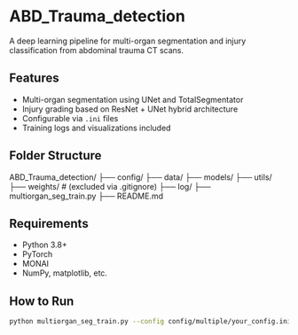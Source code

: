 # ABD_Trauma_detection

A deep learning pipeline for multi-organ segmentation and injury classification from abdominal trauma CT scans.

## Features

- Multi-organ segmentation using UNet and TotalSegmentator
- Injury grading based on ResNet + UNet hybrid architecture
- Configurable via `.ini` files
- Training logs and visualizations included

## Folder Structure
ABD_Trauma_detection/
├── config/
├── data/
├── models/
├── utils/
├── weights/ # (excluded via .gitignore)
├── log/
├── multiorgan_seg_train.py
├── README.md

## Requirements

- Python 3.8+
- PyTorch
- MONAI
- NumPy, matplotlib, etc.

## How to Run

```bash
python multiorgan_seg_train.py --config config/multiple/your_config.ini
